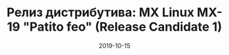 ---
layout: post
title: "Релиз дистрибутива: MX Linux MX-19 \"Patito feo\" (Release Candidate 1)"
date: 2019-10-15   
---
